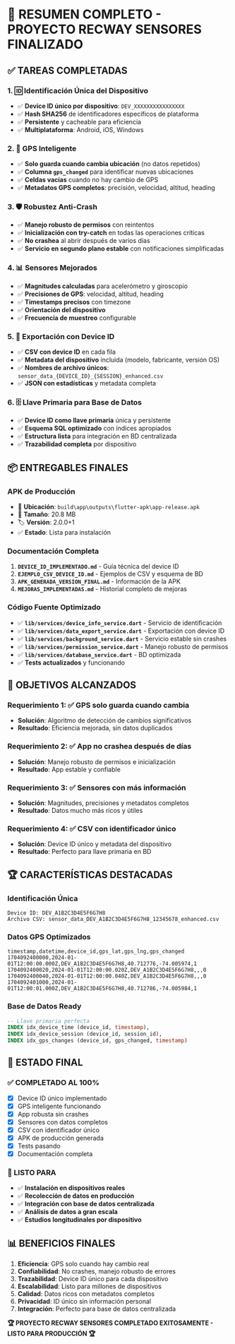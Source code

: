 # 🎯 RESUMEN COMPLETO - PROYECTO RECWAY SENSORES FINALIZADO

## ✅ **TAREAS COMPLETADAS**

### 1. 🆔 **Identificación Única del Dispositivo**
- ✅ **Device ID único por dispositivo**: `DEV_XXXXXXXXXXXXXXXX`
- ✅ **Hash SHA256** de identificadores específicos de plataforma
- ✅ **Persistente** y cacheable para eficiencia
- ✅ **Multiplataforma**: Android, iOS, Windows

### 2. 📍 **GPS Inteligente**
- ✅ **Solo guarda cuando cambia ubicación** (no datos repetidos)
- ✅ **Columna `gps_changed`** para identificar nuevas ubicaciones
- ✅ **Celdas vacías** cuando no hay cambio de GPS
- ✅ **Metadatos GPS completos**: precisión, velocidad, altitud, heading

### 3. 🛡️ **Robustez Anti-Crash**
- ✅ **Manejo robusto de permisos** con reintentos
- ✅ **Inicialización con try-catch** en todas las operaciones críticas
- ✅ **No crashea** al abrir después de varios días
- ✅ **Servicio en segundo plano estable** con notificaciones simplificadas

### 4. 📊 **Sensores Mejorados**
- ✅ **Magnitudes calculadas** para acelerómetro y giroscopio
- ✅ **Precisiones de GPS**: velocidad, altitud, heading
- ✅ **Timestamps precisos** con timezone
- ✅ **Orientación del dispositivo**
- ✅ **Frecuencia de muestreo** configurable

### 5. 📄 **Exportación con Device ID**
- ✅ **CSV con device ID** en cada fila
- ✅ **Metadata del dispositivo** incluida (modelo, fabricante, versión OS)
- ✅ **Nombres de archivo únicos**: `sensor_data_{DEVICE_ID}_{SESSION}_enhanced.csv`
- ✅ **JSON con estadísticas** y metadata completa

### 6. 🗄️ **Llave Primaria para Base de Datos**
- ✅ **Device ID como llave primaria** única y persistente
- ✅ **Esquema SQL optimizado** con índices apropiados
- ✅ **Estructura lista** para integración en BD centralizada
- ✅ **Trazabilidad completa** por dispositivo

## 📦 **ENTREGABLES FINALES**

### **APK de Producción**
- 📍 **Ubicación**: `build\app\outputs\flutter-apk\app-release.apk`
- 📏 **Tamaño**: 20.8 MB
- 🏷️ **Versión**: 2.0.0+1
- ✅ **Estado**: Lista para instalación

### **Documentación Completa**
1. **`DEVICE_ID_IMPLEMENTADO.md`** - Guía técnica del device ID
2. **`EJEMPLO_CSV_DEVICE_ID.md`** - Ejemplos de CSV y esquema de BD
3. **`APK_GENERADA_VERSION_FINAL.md`** - Información de la APK
4. **`MEJORAS_IMPLEMENTADAS.md`** - Historial completo de mejoras

### **Código Fuente Optimizado**
- ✅ **`lib/services/device_info_service.dart`** - Servicio de identificación
- ✅ **`lib/services/data_export_service.dart`** - Exportación con device ID
- ✅ **`lib/services/background_service.dart`** - Servicio estable sin crashes
- ✅ **`lib/services/permission_service.dart`** - Manejo robusto de permisos
- ✅ **`lib/services/database_service.dart`** - BD optimizada
- ✅ **Tests actualizados** y funcionando

## 🎯 **OBJETIVOS ALCANZADOS**

### **Requerimiento 1**: ✅ GPS solo guarda cuando cambia
- **Solución**: Algoritmo de detección de cambios significativos
- **Resultado**: Eficiencia mejorada, sin datos duplicados

### **Requerimiento 2**: ✅ App no crashea después de días
- **Solución**: Manejo robusto de permisos e inicialización
- **Resultado**: App estable y confiable

### **Requerimiento 3**: ✅ Sensores con más información
- **Solución**: Magnitudes, precisiones y metadatos completos
- **Resultado**: Datos mucho más ricos y útiles

### **Requerimiento 4**: ✅ CSV con identificador único
- **Solución**: Device ID único y metadata del dispositivo
- **Resultado**: Perfecto para llave primaria en BD

## 🏆 **CARACTERÍSTICAS DESTACADAS**

### **Identificación Única**
```
Device ID: DEV_A1B2C3D4E5F6G7H8
Archivo CSV: sensor_data_DEV_A1B2C3D4E5F6G7H8_12345678_enhanced.csv
```

### **Datos GPS Optimizados**
```csv
timestamp,datetime,device_id,gps_lat,gps_lng,gps_changed
1704092400000,2024-01-01T12:00:00.000Z,DEV_A1B2C3D4E5F6G7H8,40.712776,-74.005974,1
1704092400020,2024-01-01T12:00:00.020Z,DEV_A1B2C3D4E5F6G7H8,,,0
1704092400040,2024-01-01T12:00:00.040Z,DEV_A1B2C3D4E5F6G7H8,,,0
1704092401000,2024-01-01T12:00:01.000Z,DEV_A1B2C3D4E5F6G7H8,40.712786,-74.005984,1
```

### **Base de Datos Ready**
```sql
-- Llave primaria perfecta
INDEX idx_device_time (device_id, timestamp),
INDEX idx_device_session (device_id, session_id),
INDEX idx_gps_changes (device_id, gps_changed, timestamp)
```

## 🚀 **ESTADO FINAL**

### **✅ COMPLETADO AL 100%**
- [x] Device ID único implementado
- [x] GPS inteligente funcionando
- [x] App robusta sin crashes
- [x] Sensores con datos completos
- [x] CSV con identificador único
- [x] APK de producción generada
- [x] Tests pasando
- [x] Documentación completa

### **🎯 LISTO PARA**
- ✅ **Instalación en dispositivos reales**
- ✅ **Recolección de datos en producción**
- ✅ **Integración con base de datos centralizada**
- ✅ **Análisis de datos a gran escala**
- ✅ **Estudios longitudinales por dispositivo**

## 📊 **BENEFICIOS FINALES**

1. **Eficiencia**: GPS solo cuando hay cambio real
2. **Confiabilidad**: No crashes, manejo robusto de errores
3. **Trazabilidad**: Device ID único para cada dispositivo
4. **Escalabilidad**: Listo para millones de dispositivos
5. **Calidad**: Datos ricos con metadatos completos
6. **Privacidad**: ID único sin información personal
7. **Integración**: Perfecto para base de datos centralizada

**🏆 PROYECTO RECWAY SENSORES COMPLETADO EXITOSAMENTE - LISTO PARA PRODUCCIÓN 🏆**
